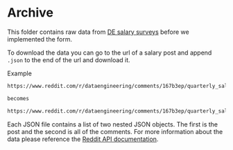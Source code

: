 # Archive

This folder contains raw data from [DE salary surveys](https://www.reddit.com/r/dataengineering/collection/ef3eb514-328d-4549-a705-94c26963d79b) before we implemented the form.

To download the data you can go to the url of a salary post and append `.json` to the end of the url and download it.

Example

```bash
https://www.reddit.com/r/dataengineering/comments/167b3ep/quarterly_salary_discussion_sep_2023/

becomes

https://www.reddit.com/r/dataengineering/comments/167b3ep/quarterly_salary_discussion_sep_2023.json
```

Each JSON file contains a list of two nested JSON objects. The first is the post and the second is all of the comments. For more information about the data please reference the [Reddit API documentation](https://www.reddit.com/dev/api/).
